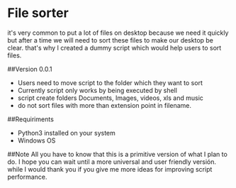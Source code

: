 # File sorter
it's very common to put a lot of files on desktop because we need it quickly but after a time we will need to sort these files to make our desktop be clear. that's why I created a dummy script which would help users to sort files.

##Version 0.0.1
- Users need to move script to the folder which they want to sort
- Currently script only works by being executed by shell
- script create folders Documents, Images, videos, xls and music
- do not sort files with more than extension point in filename.

##Requiriments
- Python3 installed on your system 
- Windows OS

##Note
All you have to know that this is a primitive version of what I plan to do. I hope you can wait until a more universal and user friendly versión. while I would thank you if you give me more ideas for improving script performance.
